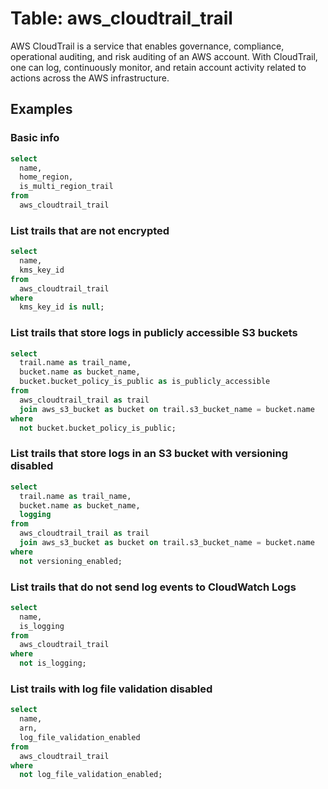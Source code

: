 # Table: aws_cloudtrail_trail

AWS CloudTrail is a service that enables governance, compliance, operational auditing, and risk auditing of an AWS account. With CloudTrail, one can log, continuously monitor, and retain account activity related to actions across the AWS infrastructure.

## Examples

### Basic info

```sql
select
  name,
  home_region,
  is_multi_region_trail
from
  aws_cloudtrail_trail
```

### List trails that are not encrypted

```sql
select
  name,
  kms_key_id
from
  aws_cloudtrail_trail
where
  kms_key_id is null;
```

### List trails that store logs in publicly accessible S3 buckets

```sql
select
  trail.name as trail_name,
  bucket.name as bucket_name,
  bucket.bucket_policy_is_public as is_publicly_accessible
from
  aws_cloudtrail_trail as trail
  join aws_s3_bucket as bucket on trail.s3_bucket_name = bucket.name
where
  not bucket.bucket_policy_is_public;
```

### List trails that store logs in an S3 bucket with versioning disabled

```sql
select
  trail.name as trail_name,
  bucket.name as bucket_name,
  logging
from
  aws_cloudtrail_trail as trail
  join aws_s3_bucket as bucket on trail.s3_bucket_name = bucket.name
where
  not versioning_enabled;
```

### List trails that do not send log events to CloudWatch Logs

```sql
select
  name,
  is_logging
from
  aws_cloudtrail_trail
where
  not is_logging;
```

### List trails with log file validation disabled

```sql
select
  name,
  arn,
  log_file_validation_enabled
from
  aws_cloudtrail_trail
where
  not log_file_validation_enabled;
```
